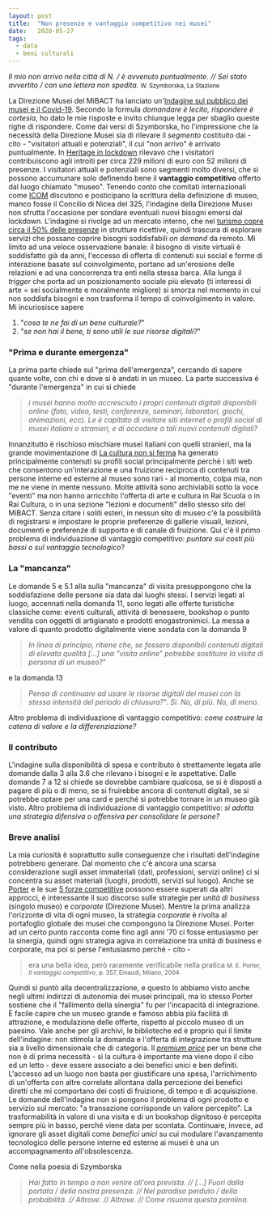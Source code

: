 ```yaml
---
layout: post
title:  "Non presenze e vantaggio competitivo nei musei"
date:   2020-05-27
tags:
  - data
  - beni culturali
---
```


*Il mio non arrivo nella città di N. / è avvenuto puntualmente. // Sei stato avvertito / con una lettera non spedita.*
<small>W. Szymborska, La Stazione</small>

La Direzione Musei del MiBACT ha lanciato un'[Indagine sul pubblico dei musei e il Covid-19](https://docs.google.com/forms/d/e/1FAIpQLSe7v3LuzkgMXFB4zLF3H6JB1_opp8U807fGm3op6VEsIlC9fQ/viewform). Secondo la formula *domandare è lecito, rispondere è cortesia*, ho dato le mie risposte e invito chiunque legga per sbaglio queste righe di rispondere. Come dai versi di Szymborska, ho l'impressione che la necessità della Direzione Musei sia di rilevare il *segmento* costituito dai - cito -  "visitatori attuali e potenziali", il cui "non arrivo" è arrivato puntualmente. In [Heritage in lockdown](https://doi.org/10.5281/zenodo.3743482) rilevavo che i visitatori contribuiscono agli introiti per circa 229 milioni di euro con 52 milioni di presenze. I visitatori attuali e potenziali sono segmenti molto diversi, che si possono accumunare solo definendo bene il **vantaggio competitivo** offerto dal luogo chiamato "museo". Tenendo conto che comitati internazionali come [ICOM](https://icom.museum/en/) discutono e posticipano la scrittura della definizione di museo, manco fosse il Concilio di Nicea del 325, l'indagine della Direzione Musei non sfrutta l'occasione per sondare eventuali nuovi bisogni emersi dal lockdown. L'indagine si rivolge ad un mercato interno, che nel [turismo copre circa il 50% delle presenze](https://blog.mutantestate.io/turismo-e-produzione/) in strutture ricettive, quindi trascura di esplorare servizi che possano coprire bisogni soddisfabili *on demand* da remoto. Mi limito ad una veloce osservazione banale: il bisogno di visite virtuali è soddisfatto già da anni, l'eccesso di offerta di contenuti sui social e forme di interazione basate sul coinvolgimento, portano ad un'erosione delle relazioni e ad una concorrenza tra enti nella stessa barca. Alla lunga il *trigger* che porta ad un posizionamento sociale più elevato (ti interessi di arte = sei socialmente e moralmente migliore) si smorza nel momento in cui non soddisfa bisogni e non trasforma il tempo di coinvolgimento in valore. Mi incuriosisce sapere

1. "*cosa te ne fai di un bene culturale?*"
2. "*se non hai il bene, ti sono utili le sue risorse digitali?*"

### "Prima e durante emergenza"
La prima parte chiede sul "prima dell'emergenza", cercando di sapere quante volte, con chi e dove si è andati in un museo. La parte successiva è "durante l'emergenza" in cui si chiede

> *i musei hanno molto accresciuto i propri contenuti digitali disponibili online (foto, video, testi, conferenze, seminari, laboratori, giochi, animazioni, ecc). Le è capitato di visitare siti internet o profili social di musei italiani o stranieri, e di accedere a tali nuovi contenuti digitali?*

Innanzitutto è rischioso mischiare musei italiani con quelli stranieri, ma la grande movimentazione di [La cultura non si ferma](www.beniculturali.it/laculturanonsiferma) ha generato principalmente contenuti su profili social principalmente perché i siti web che consentono un'interazione e una fruizione reciproca di contenuti tra persone interne ed esterne al museo sono rari - al momento, colpa mia, non me ne viene in mente nessuno. Molte attività sono archiviabili sotto la voce "eventi" ma non hanno arricchito l'offerta di arte e cultura in Rai Scuola o in Rai Cultura, o in una sezione "lezioni e documenti" dello stesso sito del MiBACT. Senza citare i soliti esteri, in nessun sito di museo c'è la possibilità di registrarsi e impostare le proprie preferenze di gallerie visuali, lezioni, documenti e preferenze di supporto e di canale di fruizione. Qui c'è il primo problema di individuazione di vantaggio competitivo: *puntare sui costi più bassi o sul vantaggio tecnologico*?

### La "mancanza"
Le domande 5 e 5.1 alla sulla "mancanza" di visita presuppongono che la soddisfazione delle persone sia data dai luoghi stessi. I servizi legati al luogo, accennati nella domanda 11, sono legati alle offerte turistiche classiche come: eventi culturali, attività di benessere, bookshop o punto vendita con oggetti di artigianato e prodotti enogastronimici. La messa a valore di quanto prodotto digitalmente viene sondata con la domanda 9

> *In linea di principio, ritiene che, se fossero disponibili contenuti digitali di elevata qualità [...] una "visita online" potrebbe sostituire la visita di persona di un museo?*"

e la domanda 13

> *Pensa di continuare ad usare le risorse digitali dei musei con la stessa intensità del periodo di chiusura?*". *Sì*. *No, di più*. *No, di meno*.

Altro problema di individuazione di vantaggio competitivo: *come costruire la catena di valore e la differenziazione?*

### Il contributo
L'indagine sulla disponibilità di spesa e contributo è strettamente legata alle domande dalla 3 alla 3.6 che rilevano i bisogni e le aspettative. Dalle domande 7 a 12 si chiede se dovrebbe cambiare qualcosa, se si è disposti a pagare di più o di meno, se si fruirebbe ancora di contenuti digitali, se si potrebbe optare per una card e perché si potrebbe tornare in un museo già visto. Altro problema di individuazione di vantaggio competitivo: *si adotta una strategia difensiva o offensiva per consolidare le persone?*

### Breve analisi
La mia curiosità è soprattutto sulle conseguenze che i risultati dell'indagine potrebbero generare. Dal momento che c'è ancora una scarsa considerazione sugli asset immateriali (dati, professioni, servizi online) ci si concentra su asset materiali (luoghi, prodotti, servizi sul luogo). Anche se [Porter](https://it.wikipedia.org/wiki/Michael_Porter) e le sue [5 forze competitive](https://it.wikipedia.org/wiki/Modello_delle_cinque_forze_competitive_di_Porter) possono essere superati da altri approcci, è interessante il suo discorso sulle strategie per *unità di business* (singolo museo) e *corporate* (Direzione Musei). Mentre la prima analizza l'orizzonte di vita di ogni museo, la strategia *corporate* è rivolta al portafoglio globale dei musei che compongono la Direzione Musei. Porter ad un certo punto racconta come fino agli anni '70 ci fosse entusiasmo per la sinergia, quindi ogni strategia agiva in correlazione tra unità di business e corporate, ma poi si perse l'entusiasmo perché - cito -

> era una bella idea, però raramente verificabile nella pratica <small>M. E. Porter, *Il vantaggio competitivo*, p. 357, Einaudi, Milano, 2004</small>

Quindi si puntò alla decentralizzazione, e questo lo abbiamo visto anche negli ultimi indirizzi di autonomia dei musei principali, ma lo stesso Porter sostiene che il "fallimento della sinergia" fu per l'incapacità di integrazione. È facile capire che un museo grande e famoso abbia più facilità di attrazione, e modulazione delle offerte, rispetto al piccolo museo di un paesino. Vale anche per gli archivi, le biblioteche ed è proprio qui il limite dell'indagine: non stimola la domanda e l'offerta di integrazione tra strutture sia a livello dimensionale che di categoria. Il *[premium price](https://en.wikipedia.org/wiki/Premium_pricing)* per un bene che non è di prima necessità - sì la cultura è importante ma viene dopo il cibo ed un letto - deve essere associato a dei benefici unici e ben definiti. L'accesso ad un luogo non basta per giustificare una spesa, l'arrichimento di un'offerta con altre correlate allontana dalla percezione dei benefici diretti che mi comportano dei costi di fruizione, di tempo e di acquisizione. Le domande dell'indagine non si pongono il problema di ogni prodotto e servizio sul mercato: "a transazione corrisponde un valore percepito". La trasformabilità in valore di una visita e di un bookshop dignitoso è percepita sempre più in basso, perché viene data per scontata. Continuare, invece, ad ignorare gli asset digitali come *benefici unici* su cui modulare l'avanzamento tecnologico delle persone interne ed esterne ai musei è una un accompagnamento all'obsolescenza.

Come nella poesia di Szymborska

> *Hai fatto in tempo a non venire all'ora prevista. // [...] Fuori dalla portata / della nostra presenza.  // Nel paradiso perduto / della probabilità. // Altrove. // Altrove. // Come risuona questa parolina.*
